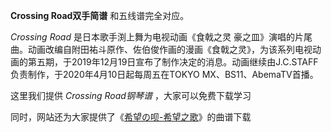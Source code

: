 

**Crossing Road双手简谱** 和五线谱完全对应。

_Crossing Road_ 是日本歌手渕上舞为电视动画《食戟之灵
豪之皿》演唱的片尾曲。动画改编自附田祐斗原作、佐伯俊作画的漫画《食戟之灵》，为该系列电视动画的第五期，于2019年12月19日宣布了制作决定的消息。动画继续由J.C.STAFF负责制作，于2020年4月10日起每周五在TOKYO
MX、BS11、AbemaTV首播。

这里我们提供 _Crossing Road钢琴谱_ ，大家可以免费下载学习

同时，网站还为大家提供了《[希望の呗-希望之歌](Music-6150-希望の呗-希望之歌-食戟之灵OP1.html "希望の呗-希望之歌")》的曲谱下载

